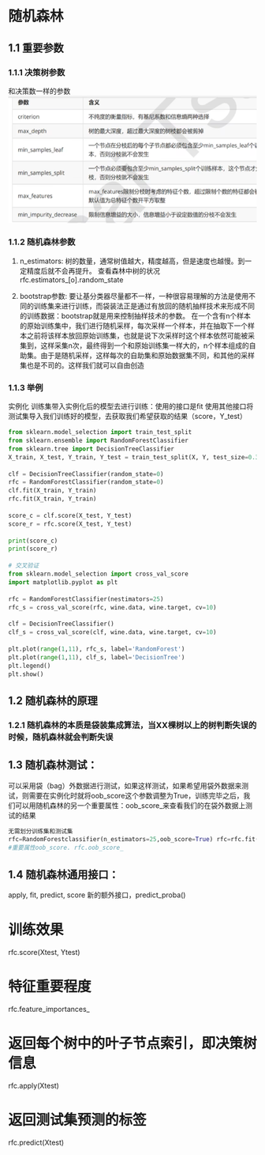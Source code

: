 # 随机森林
## 1.1 重要参数
### 1.1.1 决策树参数
和决策数一样的参数
![alt text](image-11.png)

### 1.1.2 随机森林参数
1. n_estimators: 
树的数量，通常树值越大，精度越高，但是速度也越慢。到一定精度后就不会再提升。
查看森林中树的状况 rfc.estimators_[o].random_state

2. bootstrap参数:
要让基分类器尽量都不一样，一种很容易理解的方法是使用不同的训练集来进行训练，而袋装法正是通过有放回的随机抽样技术来形成不同的训练数据：bootstrap就是用来控制抽样技术的参数。
在一个含有n个样本的原始训练集中，我们进行随机采样，每次采样一个样本，并在抽取下一个样本之前将该样本放回原始训练集，也就是说下次采样时这个样本依然可能被采集到，这样采集n次，最终得到一个和原始训练集一样大的，n个样本组成的自助集。由于是随机采样，这样每次的自助集和原始数据集不同，和其他的采样集也是不司的。这样我们就可以自由创造

### 1.1.3 举例
实例化
训练集带入实例化后的模型去进行训练：使用的接口是fit 
使用其他接口将测试集导入我们训练好的模型，去获取我们希望获取的结果（score，Y_test）

```python
from sklearn.model_selection import train_test_split
from sklearn.ensemble import RandomForestClassifier
from sklearn.tree import DecisionTreeClassifier
X_train, X_test, Y_train, Y_test = train_test_split(X, Y, test_size=0.3)

clf = DecisionTreeClassifier(random_state=0)
rfc = RandomForestClassifier(random_state=0)
clf.fit(X_train, Y_train)
rfc.fit(X_train, Y_train)

score_c = clf.score(X_test, Y_test)
score_r = rfc.score(X_test, Y_test)

print(score_c)
print(score_r)

# 交叉验证
from sklearn.model_selection import cross_val_score
import matplotlib.pyplot as plt

rfc = RandomForestClassifier(nestimators=25)
rfc_s = cross_val_score(rfc, wine.data, wine.target, cv=10)

clf = DecisionTreeClassifier()
clf_s = cross_val_score(clf, wine.data, wine.target, cv=10)

plt.plot(range(1,11), rfc_s, label='RandomForest')
plt.plot(range(1,11), clf_s, label='DecisionTree')
plt.legend()
plt.show()
```
## 1.2 随机森林的原理
### 1.2.1 随机森林的本质是袋装集成算法，当XX棵树以上的树判断失误的时候，随机森林就会判断失误


## 1.3 随机森林测试：
 可以采用袋（bag）外数据进行测试，如果这样测试，如果希望用袋外数据来测试，则需要在实例化时就将oob_score这个参数调整为True，训练完毕之后，我们可以用随机森林的另一个重要属性：oob_score_来查看我们的在袋外数据上测试的结果

```python
无需划分训练集和测试集
rfc=RandomForestclassifier(n_estimators=25,oob_score=True) rfc=rfc.fit(wine.data,winel.target)
#重要属性oob_score. rfc.oob_score_
```

## 1.4 随机森林通用接口：
apply, fit, predict, score
新的额外接口，predict_proba()
# 训练效果
rfc.score(Xtest, Ytest)
# 特征重要程度
rfc.feature_importances_
# 返回每个树中的叶子节点索引，即决策树信息
rfc.apply(Xtest)
# 返回测试集预测的标签
rfc.predict(Xtest)
